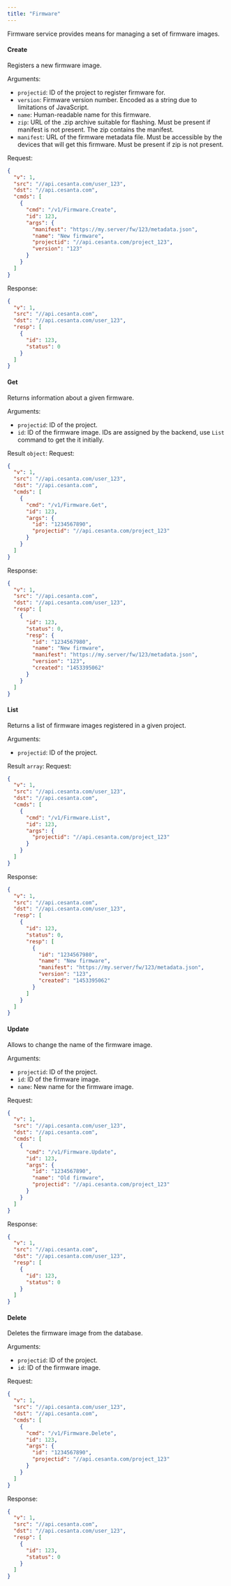 ```yaml
---
title: "Firmware"
---
```


Firmware service provides means for managing a set of firmware images.

#### Create
Registers a new firmware image.

Arguments:
- `projectid`: ID of the project to register firmware for.
- `version`: Firmware version number. Encoded as a string due to limitations of JavaScript.
- `name`: Human-readable name for this firmware.
- `zip`: URL of the .zip archive suitable for flashing. Must be present if manifest is not present. The zip contains the manifest.
- `manifest`: URL of the firmware metadata file. Must be accessible by the devices that will get this firmware. Must be present if zip is not present.

Request:
```json
{
  "v": 1,
  "src": "//api.cesanta.com/user_123",
  "dst": "//api.cesanta.com",
  "cmds": [
    {
      "cmd": "/v1/Firmware.Create",
      "id": 123,
      "args": {
        "manifest": "https://my.server/fw/123/metadata.json",
        "name": "New firmware",
        "projectid": "//api.cesanta.com/project_123",
        "version": "123"
      }
    }
  ]
}

```

Response:
```json
{
  "v": 1,
  "src": "//api.cesanta.com",
  "dst": "//api.cesanta.com/user_123",
  "resp": [
    {
      "id": 123,
      "status": 0
    }
  ]
}

```

#### Get
Returns information about a given firmware.

Arguments:
- `projectid`: ID of the project.
- `id`: ID of the firmware image. IDs are assigned by the backend, use `List` command to get the it initially.

Result `object`: 
Request:
```json
{
  "v": 1,
  "src": "//api.cesanta.com/user_123",
  "dst": "//api.cesanta.com",
  "cmds": [
    {
      "cmd": "/v1/Firmware.Get",
      "id": 123,
      "args": {
        "id": "1234567890",
        "projectid": "//api.cesanta.com/project_123"
      }
    }
  ]
}

```

Response:
```json
{
  "v": 1,
  "src": "//api.cesanta.com",
  "dst": "//api.cesanta.com/user_123",
  "resp": [
    {
      "id": 123,
      "status": 0,
      "resp": {
        "id": "1234567980",
        "name": "New firmware",
        "manifest": "https://my.server/fw/123/metadata.json",
        "version": "123",
        "created": "1453395062"
      }
    }
  ]
}

```

#### List
Returns a list of firmware images registered in a given project.

Arguments:
- `projectid`: ID of the project.

Result `array`: 
Request:
```json
{
  "v": 1,
  "src": "//api.cesanta.com/user_123",
  "dst": "//api.cesanta.com",
  "cmds": [
    {
      "cmd": "/v1/Firmware.List",
      "id": 123,
      "args": {
        "projectid": "//api.cesanta.com/project_123"
      }
    }
  ]
}

```

Response:
```json
{
  "v": 1,
  "src": "//api.cesanta.com",
  "dst": "//api.cesanta.com/user_123",
  "resp": [
    {
      "id": 123,
      "status": 0,
      "resp": [
        {
          "id": "1234567980",
          "name": "New firmware",
          "manifest": "https://my.server/fw/123/metadata.json",
          "version": "123",
          "created": "1453395062"
        }
      ]
    }
  ]
}

```

#### Update
Allows to change the name of the firmware image.

Arguments:
- `projectid`: ID of the project.
- `id`: ID of the firmware image.
- `name`: New name for the firmware image.

Request:
```json
{
  "v": 1,
  "src": "//api.cesanta.com/user_123",
  "dst": "//api.cesanta.com",
  "cmds": [
    {
      "cmd": "/v1/Firmware.Update",
      "id": 123,
      "args": {
        "id": "1234567890",
        "name": "Old firmware",
        "projectid": "//api.cesanta.com/project_123"
      }
    }
  ]
}

```

Response:
```json
{
  "v": 1,
  "src": "//api.cesanta.com",
  "dst": "//api.cesanta.com/user_123",
  "resp": [
    {
      "id": 123,
      "status": 0
    }
  ]
}

```

#### Delete
Deletes the firmware image from the database.

Arguments:
- `projectid`: ID of the project.
- `id`: ID of the firmware image.

Request:
```json
{
  "v": 1,
  "src": "//api.cesanta.com/user_123",
  "dst": "//api.cesanta.com",
  "cmds": [
    {
      "cmd": "/v1/Firmware.Delete",
      "id": 123,
      "args": {
        "id": "1234567890",
        "projectid": "//api.cesanta.com/project_123"
      }
    }
  ]
}

```

Response:
```json
{
  "v": 1,
  "src": "//api.cesanta.com",
  "dst": "//api.cesanta.com/user_123",
  "resp": [
    {
      "id": 123,
      "status": 0
    }
  ]
}

```


